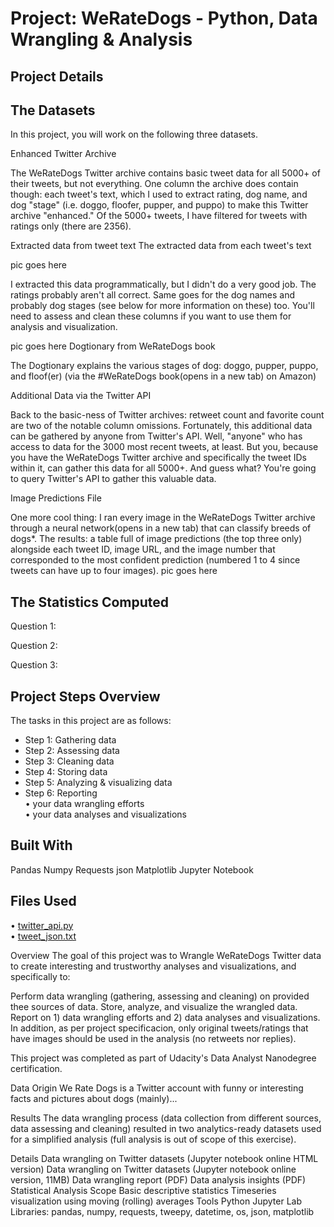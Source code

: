 # Project: WeRateDogs - Python, Data Wrangling & Analysis

## Project Details  


## The Datasets

In this project, you will work on the following three datasets.

Enhanced Twitter Archive

The WeRateDogs Twitter archive contains basic tweet data for all 5000+ of their tweets, but not everything. One column the archive does contain though: each tweet's text, which I used to extract rating, dog name, and dog "stage" (i.e. doggo, floofer, pupper, and puppo) to make this Twitter archive "enhanced." Of the 5000+ tweets, I have filtered for tweets with ratings only (there are 2356).
 
Extracted data from tweet text
The extracted data from each tweet's text

pic goes here  

I extracted this data programmatically, but I didn't do a very good job. The ratings probably aren't all correct. Same goes for the dog names and probably dog stages (see below for more information on these) too. You'll need to assess and clean these columns if you want to use them for analysis and visualization.

 pic goes here 
Dogtionary from WeRateDogs book

The Dogtionary explains the various stages of dog: doggo, pupper, puppo, and floof(er) (via the #WeRateDogs book(opens in a new tab) on Amazon)

Additional Data via the Twitter API

Back to the basic-ness of Twitter archives: retweet count and favorite count are two of the notable column omissions. Fortunately, this additional data can be gathered by anyone from Twitter's API. Well, "anyone" who has access to data for the 3000 most recent tweets, at least. But you, because you have the WeRateDogs Twitter archive and specifically the tweet IDs within it, can gather this data for all 5000+. And guess what? You're going to query Twitter's API to gather this valuable data.

Image Predictions File

One more cool thing: I ran every image in the WeRateDogs Twitter archive through a neural network(opens in a new tab) that can classify breeds of dogs*. The results: a table full of image predictions (the top three only) alongside each tweet ID, image URL, and the image number that corresponded to the most confident prediction (numbered 1 to 4 since tweets can have up to four images).
 pic goes here  

  
## The Statistics Computed

Question 1:


Question 2:


Question 3:

## Project Steps Overview
The tasks in this project are as follows:  
* Step 1: Gathering data  
* Step 2: Assessing data  
* Step 3: Cleaning data  
* Step 4: Storing data  
* Step 5: Analyzing & visualizing data    
* Step 6: Reporting    
•	your data wrangling efforts   
•	your data analyses and visualizations


## Built With
Pandas
Numpy
Requests
json
Matplotlib
Jupyter Notebook

## Files Used
•	[twitter_api.py](https://video.udacity-data.com/topher/2018/November/5be5fb4c_twitter-api/twitter-api.py)  
•	[tweet_json.txt](https://video.udacity-data.com/topher/2018/November/5be5fb7d_tweet-json/tweet-json.txt)


Overview
The goal of this project was to Wrangle WeRateDogs Twitter data to create interesting and trustworthy analyses and visualizations, and specifically to:

Perform data wrangling (gathering, assessing and cleaning) on provided thee sources of data.
Store, analyze, and visualize the wrangled data.
Report on 1) data wrangling efforts and 2) data analyses and visualizations.
In addition, as per project specificacion, only original tweets/ratings that have images should be used in the analysis (no retweets nor replies).

This project was completed as part of Udacity's Data Analyst Nanodegree certification.

Data Origin
We Rate Dogs is a Twitter account with funny or interesting facts and pictures about dogs (mainly)...

Results
The data wrangling process (data collection from different sources, data assessing and cleaning) resulted in two analytics-ready datasets used for a simplified analysis (full analysis is out of scope of this exercise).

Details
Data wrangling on Twitter datasets (Jupyter notebook online HTML version)
Data wrangling on Twitter datasets (Jupyter notebook online version, 11MB)
Data wrangling report (PDF)
Data analysis insights (PDF)
Statistical Analysis Scope
Basic descriptive statistics
Timeseries visualization using moving (rolling) averages
Tools
Python
Jupyter Lab
Libraries: pandas, numpy, requests, tweepy, datetime, os, json, matplotlib
